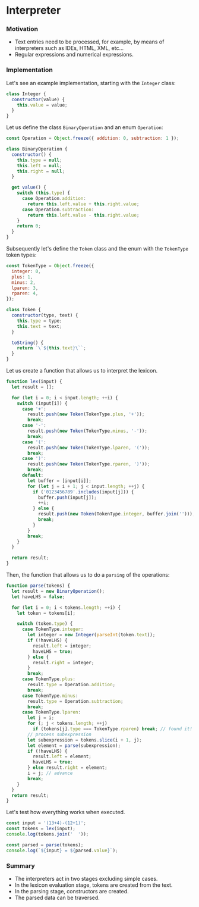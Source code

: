 # Interpreter

### Motivation

- Text entries need to be processed, for example, by means of interpreters such as IDEs, HTML, XML, etc...
- Regular expressions and numerical expressions.

### Implementation

Let's see an example implementation, starting with the `Integer` class:

```javascript
class Integer {
  constructor(value) {
    this.value = value;
  }
}
```

Let us define the class `BinaryOperation` and an enum `Operation`:

```javascript
const Operation = Object.freeze({ addition: 0, subtraction: 1 });

class BinaryOperation {
  constructor() {
    this.type = null;
    this.left = null;
    this.right = null;
  }

  get value() {
    switch (this.type) {
      case Operation.addition:
        return this.left.value + this.right.value;
      case Operation.subtraction:
        return this.left.value - this.right.value;
    }
    return 0;
  }
}
```

Subsequently let's define the `Token` class and the enum with the `TokenType` token types:

```javascript
const TokenType = Object.freeze({
  integer: 0,
  plus: 1,
  minus: 2,
  lparen: 3,
  rparen: 4,
});

class Token {
  constructor(type, text) {
    this.type = type;
    this.text = text;
  }

  toString() {
    return `\`${this.text}\``;
  }
}
```

Let us create a function that allows us to interpret the lexicon.

```javascript
function lex(input) {
  let result = [];

  for (let i = 0; i < input.length; ++i) {
    switch (input[i]) {
      case '+':
        result.push(new Token(TokenType.plus, '+'));
        break;
      case '-':
        result.push(new Token(TokenType.minus, '-'));
        break;
      case '(':
        result.push(new Token(TokenType.lparen, '('));
        break;
      case ')':
        result.push(new Token(TokenType.rparen, ')'));
        break;
      default:
        let buffer = [input[i]];
        for (let j = i + 1; j < input.length; ++j) {
          if ('0123456789'.includes(input[j])) {
            buffer.push(input[j]);
            ++i;
          } else {
            result.push(new Token(TokenType.integer, buffer.join('')));
            break;
          }
        }
        break;
    }
  }

  return result;
}
```

Then, the function that allows us to do a `parsing` of the operations:

```javascript
function parse(tokens) {
  let result = new BinaryOperation();
  let haveLHS = false;

  for (let i = 0; i < tokens.length; ++i) {
    let token = tokens[i];

    switch (token.type) {
      case TokenType.integer:
        let integer = new Integer(parseInt(token.text));
        if (!haveLHS) {
          result.left = integer;
          haveLHS = true;
        } else {
          result.right = integer;
        }
        break;
      case TokenType.plus:
        result.type = Operation.addition;
        break;
      case TokenType.minus:
        result.type = Operation.subtraction;
        break;
      case TokenType.lparen:
        let j = i;
        for (; j < tokens.length; ++j)
          if (tokens[j].type === TokenType.rparen) break; // found it!
        // process subexpression
        let subexpression = tokens.slice(i + 1, j);
        let element = parse(subexpression);
        if (!haveLHS) {
          result.left = element;
          haveLHS = true;
        } else result.right = element;
        i = j; // advance
        break;
    }
  }
  return result;
}
```

Let's test how everything works when executed.

```javascript
const input = '(13+4)-(12+1)';
const tokens = lex(input);
console.log(tokens.join('  '));

const parsed = parse(tokens);
console.log(`${input} = ${parsed.value}`);
```

### Summary

- The interpreters act in two stages excluding simple cases.
- In the lexicon evaluation stage, tokens are created from the text.
- In the parsing stage, constructors are created.
- The parsed data can be traversed.
